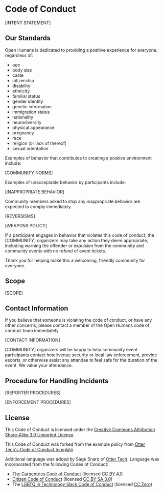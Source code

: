 # Code of Conduct

[INTENT STATEMENT]

## Our Standards

Open Humans is dedicated to providing a positive experience for everyone, regardless of:

 * age
 * body size
 * caste
 * citizenship
 * disability
 * ethnicity
 * familial status
 * gender identity
 * genetic information
 * immigration status
 * nationality
 * neurodiversity
 * physical appearance
 * pregnancy
 * race
 * religion (or lack of thereof)
 * sexual orientation

Examples of behavior that contributes to creating a positive environment include:

[COMMUNITY NORMS] 

Examples of unacceptable behavior by participants include:

[INAPPROPRIATE BEHAVIOR]

Community members asked to stop any inappropriate behavior are expected to comply immediately.

[REVERSISMS]

[WEAPONS POLICY]

If a participant engages in behavior that violates this code of conduct, the [COMMUNITY] organizers may take any action they deem appropriate, including warning the offender or expulsion from the community and community events with no refund of event tickets.

Thank you for helping make this a welcoming, friendly community for everyone.

## Scope

[SCOPE]

## Contact Information

If you believe that someone is violating the code of conduct, or have any other concerns, please contact a member of the Open Humans code of conduct team immediately.

[CONTACT INFORMATION]

[COMMUNITY] organizers will be happy to help community event participants contact hotel/venue security or local law enforcement, provide escorts, or otherwise assist any attendee to feel safe for the duration of the event. We value your attendance.

## Procedure for Handling Incidents

[REPORTER PROCEDURES]

[ENFORCEMENT PROCEDURES] 

## License

This Code of Conduct is licensed under the [Creative Commons Attribution Share-Alike 3.0 Unported License](https://creativecommons.org/licenses/by-sa/3.0/).

This Code of Conduct was forked from the example policy from [Otter Tech's Code of Conduct template](https://github.com/sagesharp/code-of-conduct-template)

Additional language was added by Sage Sharp of [Otter Tech](https://otter.technology/code-of-conduct-training/). Language was incorporated from the following Codes of Conduct:

 * [The Carpentries Code of Conduct](https://docs.carpentries.org/topic_folders/policies/code-of-conduct.html) (licensed [CC BY 4.0](https://creativecommons.org/licenses/by/4.0/)
 * [Citizen Code of Conduct](http://citizencodeofconduct.org/) (licensed [CC BY SA 3.0](http://creativecommons.org/licenses/by-sa/3.0/))
 * The [LGBTQ in Technology Slack Code of Conduct](http://lgbtq.technology/coc.html) (licensed [CC Zero](https://creativecommons.org/publicdomain/zero/1.0/))
